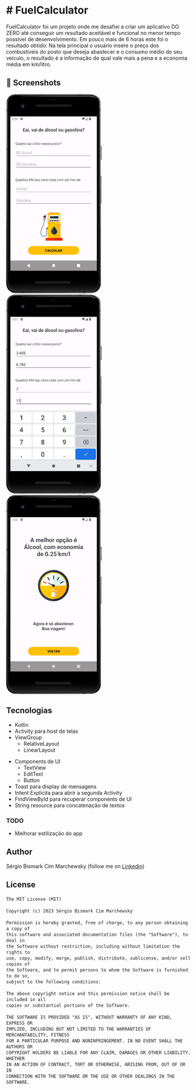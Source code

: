 # # FuelCalculator
FuelCalculator foi um projeto onde me desafiei a criar um aplicativo DO ZERO até conseguir um resultado aceitável e funcional no menor tempo possível de desenvolvimento. Em pouco mais de 6 horas este foi o resultado obtido: Na tela principal o usuário insere o preço dos combustíveis do posto que deseja abastecer e o consumo médio do seu veículo, o resultado é a informação de qual vale mais a pena e a economia média em km/litro.



## :camera_flash: Screenshots
<!-- You can add more screenshots here if you like -->
<img src="/screenshots/main_activity.png" width="260">&emsp;<img src="/screenshots/main_activity_2.png" width="260">&emsp;<img src="/screenshots/result.png" width="260">

## Tecnologias
* Kotlin
* Activity para host de telas
* ViewGroup
    * RelativeLayout
    * LinearLayout
- Components de UI
    - TextView
    - EditText
    - Button
- Toast para display de mensagens
- Intent Explicita para abrir a segunda Activity
- FindViewById para recuperar components de UI
- String resource para concatenação de textos

### TODO
- Melhorar estilização do app

## Author
Sérgio Bismark Cim Marchewsky (follow me on [Linkedin](https://www.linkedin.com/in/s%C3%A9rgio-bismark-cim-marchewsky-ab0062129/))

## License
```
The MIT License (MIT)

Copyright (c) 2023 Sérgio Bismark Cim Marchewsky

Permission is hereby granted, free of charge, to any person obtaining a copy of
this software and associated documentation files (the "Software"), to deal in
the Software without restriction, including without limitation the rights to
use, copy, modify, merge, publish, distribute, sublicense, and/or sell copies of
the Software, and to permit persons to whom the Software is furnished to do so,
subject to the following conditions:

The above copyright notice and this permission notice shall be included in all
copies or substantial portions of the Software.

THE SOFTWARE IS PROVIDED "AS IS", WITHOUT WARRANTY OF ANY KIND, EXPRESS OR
IMPLIED, INCLUDING BUT NOT LIMITED TO THE WARRANTIES OF MERCHANTABILITY, FITNESS
FOR A PARTICULAR PURPOSE AND NONINFRINGEMENT. IN NO EVENT SHALL THE AUTHORS OR
COPYRIGHT HOLDERS BE LIABLE FOR ANY CLAIM, DAMAGES OR OTHER LIABILITY, WHETHER
IN AN ACTION OF CONTRACT, TORT OR OTHERWISE, ARISING FROM, OUT OF OR IN
CONNECTION WITH THE SOFTWARE OR THE USE OR OTHER DEALINGS IN THE SOFTWARE.
```
